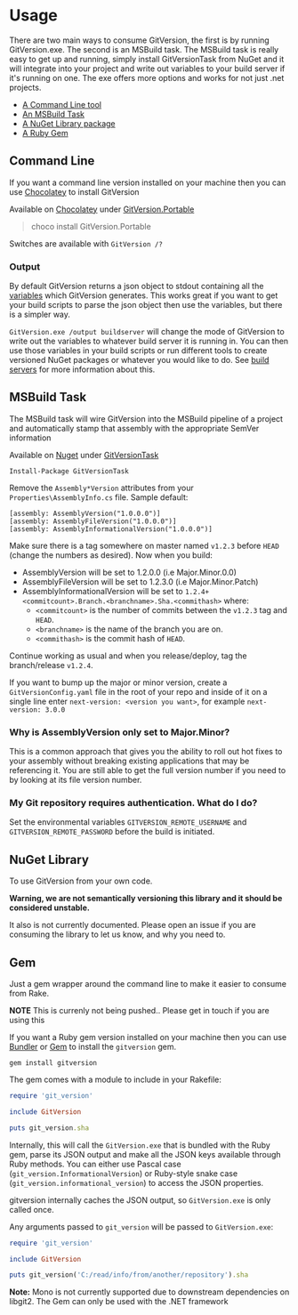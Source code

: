 # Usage
There are two main ways to consume GitVersion, the first is by running GitVersion.exe. The second is an MSBuild task. The MSBuild task is really easy to get up and running, simply install GitVersionTask from NuGet and it will integrate into your project and write out variables to your build server if it's running on one. The exe offers more options and works for not just .net projects.

 - [A Command Line tool](#command-line)
 - [An MSBuild Task](#msbuild-task)
 - [A NuGet Library package](#nuget-library)
 - [A Ruby Gem](#gem)

## Command Line
If you want a command line version installed on your machine then you can use [Chocolatey](http://chocolatey.org) to install GitVersion

Available on [Chocolatey](http://chocolatey.org) under [GitVersion.Portable](http://chocolatey.org/packages/GitVersion.Portable)

 > choco install GitVersion.Portable

Switches are available with `GitVersion /?`

### Output
By default GitVersion returns a json object to stdout containing all the [variables](more-info/variables.md) which GitVersion generates. This works great if you want to get your build scripts to parse the json object then use the variables, but there is a simpler way.

`GitVersion.exe /output buildserver` will change the mode of GitVersion to write out the variables to whatever build server it is running in. You can then use those variables in your build scripts or run different tools to create versioned NuGet packages or whatever you would like to do. See [build servers](build-server-support.md) for more information about this.


## MSBuild Task
The MSBuild task will wire GitVersion into the MSBuild pipeline of a project and automatically stamp that assembly with the appropriate SemVer information

Available on [Nuget](https://www.nuget.org) under [GitVersionTask](https://www.nuget.org/packages/GitVersionTask/)

    Install-Package GitVersionTask

Remove the `Assembly*Version` attributes from your `Properties\AssemblyInfo.cs` file. Sample default:

    [assembly: AssemblyVersion("1.0.0.0")]
    [assembly: AssemblyFileVersion("1.0.0.0")]
    [assembly: AssemblyInformationalVersion("1.0.0.0")]

Make sure there is a tag somewhere on master named `v1.2.3` before `HEAD` (change the numbers as desired).  Now when you build:

* AssemblyVersion will be set to 1.2.0.0 (i.e Major.Minor.0.0)
* AssemblyFileVersion will be set to 1.2.3.0 (i.e Major.Minor.Patch)
* AssemblyInformationalVersion will be set to `1.2.4+<commitcount>.Branch.<branchname>.Sha.<commithash>` where:
    * `<commitcount>` is the number of commits between the `v1.2.3` tag and `HEAD`.
    * `<branchname>` is the name of the branch you are on.
    * `<commithash>` is the commit hash of `HEAD`.

Continue working as usual and when you release/deploy, tag the branch/release `v1.2.4`.

If you want to bump up the major or minor version, create a `GitVersionConfig.yaml` file in the root of your repo and inside of it on a single line enter `next-version: <version you want>`, for example `next-version: 3.0.0`

### Why is AssemblyVersion only set to Major.Minor?

This is a common approach that gives you the ability to roll out hot fixes to your assembly without breaking existing applications that may be referencing it. You are still able to get the full version number if you need to by looking at its file version number.

### My Git repository requires authentication. What do I do?

Set the environmental variables `GITVERSION_REMOTE_USERNAME` and `GITVERSION_REMOTE_PASSWORD` before the build is initiated.

## NuGet Library
To use GitVersion from your own code.

**Warning, we are not semantically versioning this library and it should be considered unstable.**

It also is not currently documented. Please open an issue if you are consuming the library to let us know, and why you need to.

## Gem
Just a gem wrapper around the command line to make it easier to consume from Rake.

**NOTE** This is currenly not being pushed.. Please get in touch if you are using this

If you want a Ruby gem version installed on your machine then you can use [Bundler](http://bundler.io/) or [Gem](http://rubygems.org/) to install the `gitversion` gem.

	gem install gitversion

The gem comes with a module to include in your Rakefile:

```ruby
require 'git_version'

include GitVersion

puts git_version.sha
```

Internally, this will call the `GitVersion.exe` that is bundled with the Ruby gem, parse its JSON output and make all the JSON keys available through Ruby methods. You can either use Pascal case (`git_version.InformationalVersion`) or Ruby-style snake case (`git_version.informational_version`) to access the JSON properties.

gitversion internally caches the JSON output, so `GitVersion.exe` is only called once.

Any arguments passed to `git_version` will be passed to `GitVersion.exe`:

```ruby
require 'git_version'

include GitVersion

puts git_version('C:/read/info/from/another/repository').sha
```

**Note:** Mono is not currently supported due to downstream dependencies on libgit2. The Gem can only be used with the .NET framework
